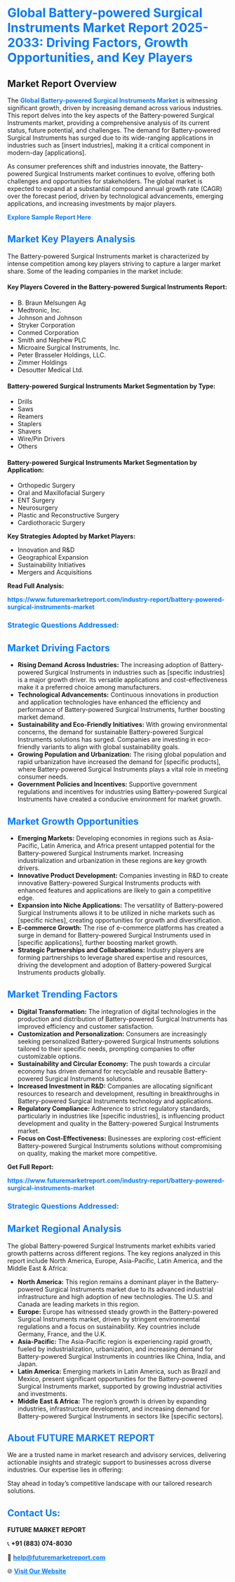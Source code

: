 <h1 style="color: #007BFF;">Global Battery-powered Surgical Instruments Market Report 2025-2033: Driving Factors, Growth Opportunities, and Key Players</h1>

<section id="overview">
<h2>Market Report Overview</h2>
<p>The <a href="https://www.futuremarketreport.com/industry-report/battery-powered-surgical-instruments-market" style="color: #007BFF; text-decoration: none;"><strong>Global Battery-powered Surgical Instruments Market</strong></a> is witnessing significant growth, driven by increasing demand across various industries. This report delves into the key aspects of the Battery-powered Surgical Instruments market, providing a comprehensive analysis of its current status, future potential, and challenges. The demand for Battery-powered Surgical Instruments has surged due to its wide-ranging applications in industries such as [insert industries], making it a critical component in modern-day [applications].</p>
<p>As consumer preferences shift and industries innovate, the Battery-powered Surgical Instruments market continues to evolve, offering both challenges and opportunities for stakeholders. The global market is expected to expand at a substantial compound annual growth rate (CAGR) over the forecast period, driven by technological advancements, emerging applications, and increasing investments by major players.</p>
</section>

<section id="overview">
<p><a href="https://www.futuremarketreport.com/request-sample/reportId=54047" style="color: #007BFF; text-decoration: none;"><strong>Explore Sample Report Here</strong></a></p>
</section>

<section id="key-players">
<h2 style="color: #007BFF;">Market Key Players Analysis</h2>
<p>The Battery-powered Surgical Instruments market is characterized by intense competition among key players striving to capture a larger market share. Some of the leading companies in the market include:</p>
<h4>Key Players Covered in the Battery-powered Surgical Instruments Report:</h4>
<ul><li>B. Braun Melsungen Ag</li><li>Medtronic, Inc.</li><li>Johnson and Johnson</li><li>Stryker Corporation</li><li>Conmed Corporation</li><li>Smith and Nephew PLC</li><li>Microaire Surgical Instruments, Inc.</li><li>Peter Brasseler Holdings, LLC.</li><li>Zimmer Holdings</li><li>Desoutter Medical Ltd.</li></ul>
<h4>Battery-powered Surgical Instruments Market Segmentation by Type:</h4>
<ul><li>Drills</li><li>Saws</li><li>Reamers</li><li>Staplers</li><li>Shavers</li><li>Wire/Pin Drivers</li><li>Others</li></ul>

<h4>Battery-powered Surgical Instruments Market Segmentation by Application:</h4>
<ul><li>Orthopedic Surgery</li><li>Oral and Maxillofacial Surgery</li><li>ENT Surgery</li><li>Neurosurgery</li><li>Plastic and Reconstructive Surgery</li><li>Cardiothoracic Surgery</li></ul>
<p><strong>Key Strategies Adopted by Market Players:</strong></p>
<ul>
<li>Innovation and R&D</li>
<li>Geographical Expansion</li>
<li>Sustainability Initiatives</li>
<li>Mergers and Acquisitions</li>
</ul>
</section>

<section>
<p><strong>Read Full Analysis: </strong></p><a href="https://www.futuremarketreport.com/industry-report/battery-powered-surgical-instruments-market" style="color: #007BFF; text-decoration: none;"><strong>https://www.futuremarketreport.com/industry-report/battery-powered-surgical-instruments-market</strong></a>
<h3 style="color: #007BFF;">Strategic Questions Addressed:</h3>
</section>

<section id="driving-factors">
<h2 style="color: #007BFF;">Market Driving Factors</h2>
<ul>
<li><strong>Rising Demand Across Industries:</strong> The increasing adoption of Battery-powered Surgical Instruments in industries such as [specific industries] is a major growth driver. Its versatile applications and cost-effectiveness make it a preferred choice among manufacturers.</li>
<li><strong>Technological Advancements:</strong> Continuous innovations in production and application technologies have enhanced the efficiency and performance of Battery-powered Surgical Instruments, further boosting market demand.</li>
<li><strong>Sustainability and Eco-Friendly Initiatives:</strong> With growing environmental concerns, the demand for sustainable Battery-powered Surgical Instruments solutions has surged. Companies are investing in eco-friendly variants to align with global sustainability goals.</li>
<li><strong>Growing Population and Urbanization:</strong> The rising global population and rapid urbanization have increased the demand for [specific products], where Battery-powered Surgical Instruments plays a vital role in meeting consumer needs.</li>
<li><strong>Government Policies and Incentives:</strong> Supportive government regulations and incentives for industries using Battery-powered Surgical Instruments have created a conducive environment for market growth.</li>
</ul>
</section>

<section id="growth-opportunities">
<h2 style="color: #007BFF;">Market Growth Opportunities</h2>
<ul>
<li><strong>Emerging Markets:</strong> Developing economies in regions such as Asia-Pacific, Latin America, and Africa present untapped potential for the Battery-powered Surgical Instruments market. Increasing industrialization and urbanization in these regions are key growth drivers.</li>
<li><strong>Innovative Product Development:</strong> Companies investing in R&D to create innovative Battery-powered Surgical Instruments products with enhanced features and applications are likely to gain a competitive edge.</li>
<li><strong>Expansion into Niche Applications:</strong> The versatility of Battery-powered Surgical Instruments allows it to be utilized in niche markets such as [specific niches], creating opportunities for growth and diversification.</li>
<li><strong>E-commerce Growth:</strong> The rise of e-commerce platforms has created a surge in demand for Battery-powered Surgical Instruments used in [specific applications], further boosting market growth.</li>
<li><strong>Strategic Partnerships and Collaborations:</strong> Industry players are forming partnerships to leverage shared expertise and resources, driving the development and adoption of Battery-powered Surgical Instruments products globally.</li>
</ul>
</section>

<section id="trending-factors">
<h2 style="color: #007BFF;">Market Trending Factors</h2>
<ul>
<li><strong>Digital Transformation:</strong> The integration of digital technologies in the production and distribution of Battery-powered Surgical Instruments has improved efficiency and customer satisfaction.</li>
<li><strong>Customization and Personalization:</strong> Consumers are increasingly seeking personalized Battery-powered Surgical Instruments solutions tailored to their specific needs, prompting companies to offer customizable options.</li>
<li><strong>Sustainability and Circular Economy:</strong> The push towards a circular economy has driven demand for recyclable and reusable Battery-powered Surgical Instruments solutions.</li>
<li><strong>Increased Investment in R&D:</strong> Companies are allocating significant resources to research and development, resulting in breakthroughs in Battery-powered Surgical Instruments technology and applications.</li>
<li><strong>Regulatory Compliance:</strong> Adherence to strict regulatory standards, particularly in industries like [specific industries], is influencing product development and quality in the Battery-powered Surgical Instruments market.</li>
<li><strong>Focus on Cost-Effectiveness:</strong> Businesses are exploring cost-efficient Battery-powered Surgical Instruments solutions without compromising on quality, making the market more competitive.</li>
</ul>
</section>

<section>
<p><strong>Get Full Report: </strong></p><a href="https://www.futuremarketreport.com/industry-report/battery-powered-surgical-instruments-market" style="color: #007BFF; text-decoration: none;"><strong>https://www.futuremarketreport.com/industry-report/battery-powered-surgical-instruments-market</strong></a>
<h3 style="color: #007BFF;">Strategic Questions Addressed:</h3>
</section>


<section id="regional-analysis">
<h2 style="color: #007BFF;">Market Regional Analysis</h2>
<p>The global Battery-powered Surgical Instruments market exhibits varied growth patterns across different regions. The key regions analyzed in this report include North America, Europe, Asia-Pacific, Latin America, and the Middle East & Africa:</p>
<ul>
<li><strong>North America:</strong> This region remains a dominant player in the Battery-powered Surgical Instruments market due to its advanced industrial infrastructure and high adoption of new technologies. The U.S. and Canada are leading markets in this region.</li>
<li><strong>Europe:</strong> Europe has witnessed steady growth in the Battery-powered Surgical Instruments market, driven by stringent environmental regulations and a focus on sustainability. Key countries include Germany, France, and the U.K.</li>
<li><strong>Asia-Pacific:</strong> The Asia-Pacific region is experiencing rapid growth, fueled by industrialization, urbanization, and increasing demand for Battery-powered Surgical Instruments in countries like China, India, and Japan.</li>
<li><strong>Latin America:</strong> Emerging markets in Latin America, such as Brazil and Mexico, present significant opportunities for the Battery-powered Surgical Instruments market, supported by growing industrial activities and investments.</li>
<li><strong>Middle East & Africa:</strong> The region’s growth is driven by expanding industries, infrastructure development, and increasing demand for Battery-powered Surgical Instruments in sectors like [specific sectors].</li>
</ul>
</section>

<footer>
<h2 style="color: #007BFF;">About FUTURE MARKET REPORT</h2>
<p>We are a trusted name in market research and advisory services, delivering actionable insights and strategic support to businesses across diverse industries. Our expertise lies in offering:</p>

<p>Stay ahead in today’s competitive landscape with our tailored research solutions.</p>

<h2 style="color: #007BFF;">Contact Us:</h2>
<p><strong>FUTURE MARKET REPORT</strong></p>
<p>📞 <strong>+91 (883) 074-8030</strong></p>
<p>📧 <strong><a href="mailto:help@futuremarketreport.com" style="color: #007BFF;">help@futuremarketreport.com</a></strong></p>
<p>🌐 <strong><a href="https://www.futuremarketreport.com/" style="color: #007BFF;">Visit Our Website</a></strong></p>
</footer>